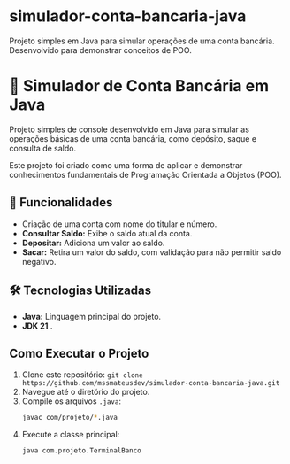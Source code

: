 # simulador-conta-bancaria-java
Projeto simples em Java para simular operações de uma conta bancária. Desenvolvido para demonstrar conceitos de POO.


# 🏦 Simulador de Conta Bancária em Java

Projeto simples de console desenvolvido em Java para simular as operações básicas de uma conta bancária, como depósito, saque e consulta de saldo.

Este projeto foi criado como uma forma de aplicar e demonstrar conhecimentos fundamentais de Programação Orientada a Objetos (POO).

## 🚀 Funcionalidades

-   Criação de uma conta com nome do titular e número.
-   **Consultar Saldo:** Exibe o saldo atual da conta.
-   **Depositar:** Adiciona um valor ao saldo.
-   **Sacar:** Retira um valor do saldo, com validação para não permitir saldo negativo.

## 🛠️ Tecnologias Utilizadas

-   **Java:** Linguagem principal do projeto.
-   **JDK 21** .

## Como Executar o Projeto

1.  Clone este repositório: `git clone https://github.com/mssmateusdev/simulador-conta-bancaria-java.git`
2.  Navegue até o diretório do projeto.
3.  Compile os arquivos `.java`:
    ```bash
    javac com/projeto/*.java
    ```
4.  Execute a classe principal:
    ```bash
    java com.projeto.TerminalBanco
    ```
